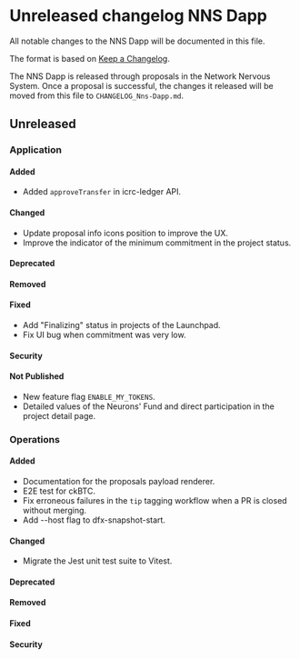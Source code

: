 # Unreleased changelog NNS Dapp

All notable changes to the NNS Dapp will be documented in this file.

The format is based on [Keep a Changelog](https://keepachangelog.com/en/1.0.0/).

The NNS Dapp is released through proposals in the Network Nervous System. Once a
proposal is successful, the changes it released will be moved from this file to
`CHANGELOG_Nns-Dapp.md`.

## Unreleased

### Application

#### Added

* Added `approveTransfer` in icrc-ledger API.

#### Changed

* Update proposal info icons position to improve the UX.
* Improve the indicator of the minimum commitment in the project status.

#### Deprecated
#### Removed

#### Fixed

* Add "Finalizing" status in projects of the Launchpad.
* Fix UI bug when commitment was very low.

#### Security

#### Not Published

* New feature flag `ENABLE_MY_TOKENS`.
* Detailed values of the Neurons' Fund and direct participation in the project detail page.

### Operations

#### Added

* Documentation for the proposals payload renderer.
* E2E test for ckBTC.
* Fix erroneous failures in the `tip` tagging workflow when a PR is closed without merging.
* Add --host flag to dfx-snapshot-start.

#### Changed

* Migrate the Jest unit test suite to Vitest.

#### Deprecated
#### Removed

#### Fixed

#### Security
